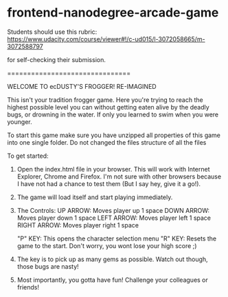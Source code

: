 frontend-nanodegree-arcade-game
===============================

Students should use this rubric: https://www.udacity.com/course/viewer#!/c-ud015/l-3072058665/m-3072588797

for self-checking their submission.

===============================

WELCOME TO ecDUSTY'S FROGGER!
            RE-IMAGINED
            
This isn't your tradition frogger game. Here you're trying to reach the highest possible level you can without getting eaten alive by the deadly bugs, or drowning in the water. If only you learned to swim when you were younger.

To start this game make sure you have unzipped all properties of this game into one single folder. Do not changed the files structure of all the files

To get started:

1) Open the index.html file in your browser. This will work with Internet Explorer, Chrome and Firefox. I'm not sure with other browsers because I have not had a chance to test them (But I say hey, give it a go!).

2) The game will load itself and start playing immediately.

3) The Controls:
    UP ARROW:    Moves player up 1 space
    DOWN ARROW:  Moves player down 1 space
    LEFT ARROW:  Moves player left 1 space
    RIGHT ARROW: Moves player right 1 space
    
    "P" KEY:     This opens the character selection menu
    "R" KEY:     Resets the game to the start. Don't worry, you wont lose your high score ;)
    
4) The key is to pick up as many gems as possible. Watch out though, those bugs are nasty!

5) Most importantly, you gotta have fun! Challenge your colleagues or friends!